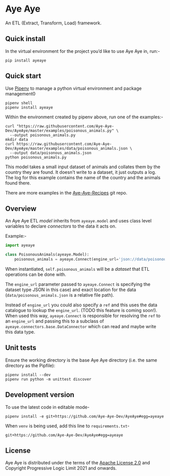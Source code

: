 # Aye Aye

An ETL (Extract, Transform, Load) framework.

## Quick install

In the virtual environment for the project you’d like to use Aye Aye in, run:-

```shell
pip install ayeaye
```

## Quick start

Use [Pipenv](https://pipenv.pypa.io/en/latest/) to manage a python virtual environment and package management0

```shell
pipenv shell
pipenv install ayeaye
```

Within the environment created by pipenv above, run one of the examples:-

```shell
curl "https://raw.githubusercontent.com/Aye-Aye-Dev/AyeAye/master/examples/poisonous_animals.py" \
  --output poisonous_animals.py
mkdir data
curl https://raw.githubusercontent.com/Aye-Aye-Dev/AyeAye/master/examples/data/poisonous_animals.json \
  --output data/poisonous_animals.json
python poisonous_animals.py 
```

This model takes a small input dataset of animals and collates them by the country they are found. It doesn't write to a dataset, it just outputs a log. The log for this example contains the name of the country and the animals found there.

There are more examples in the [Aye-Aye-Recipes](https://github.com/Aye-Aye-Dev/Aye-Aye-Recipes) git repo.


## Overview

An Aye Aye ETL *model* inherits from `ayeaye.model` and uses class level variables to declare *connectors* to the data it acts on.

Example:-

```python
import ayeaye

class PoisonousAnimals(ayeaye.Model):
    poisonous_animals = ayeaye.Connect(engine_url='json://data/poisonous_animals.json')
```

When instantiated, `self.poisonous_animals` will be a *dataset* that ETL operations can be done with.

The `engine_url` parameter passed to `ayeaye.Connect` is specifying the dataset type JSON in this case) and exact location for the data (`data/poisonous_animals.json` is a relative file path).

Instead of `engine_url` you could also specify a `ref` and this uses the data catalogue to lookup the `engine_url`. (TODO this feature is coming soon!). When used this way, `ayeaye.Connect` is responsible for resolving the `ref` to an `engine_url` and passing this to a subclass of `ayeaye.connectors.base.DataConnector` which can read and maybe write this data type.


## Unit tests

Ensure the working directory is the base Aye Aye directory (i.e. the same directory as the Pipfile):
```shell
pipenv install --dev
pipenv run python -m unittest discover
```

## Development version

To use the latest code in editable mode-

```shell
pipenv install -e git+https://github.com/Aye-Aye-Dev/AyeAye#egg=ayeaye
```

When `venv` is being used, add this line to `requirements.txt`-

```
git+https://github.com/Aye-Aye-Dev/AyeAye#egg=ayeaye
```



## License

Aye Aye is distributed under the terms of the [Apache License 2.0](https://www.apache.org/licenses/LICENSE-2.0.html) and Copyright Progressive Logic Limit 2021 and onwards.
